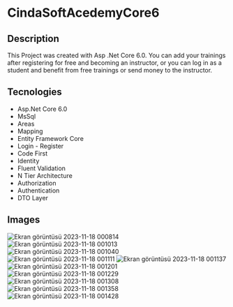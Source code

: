 # CindaSoftAcedemyCore6


## Description <br/>
This Project was created with Asp .Net Core 6.0.
You can add your trainings after registering for free and becoming an instructor, 
or you can log in as a student and benefit from free trainings or send money to the instructor.

## Tecnologies <br/>
+ Asp.Net Core 6.0<br/>
+ MsSql<br/>
+ Areas<br/>
+ Mapping<br/>
+ Entity Framework Core<br/>
+ Login - Register<br/>
+ Code First<br/>
+ Identity<br/>
+ Fluent Validation<br/>
+ N Tier Architecture<br/>
+ Authorization<br/>
+ Authentication<br/>
+ DTO Layer

## Images <br/>
![Ekran görüntüsü 2023-11-18 000814](https://github.com/Tunc4532/CindaSoftAcedemyCore6/assets/121084967/8e23c6f4-6850-4b68-8ed6-d0863e5cd6d0)
![Ekran görüntüsü 2023-11-18 001013](https://github.com/Tunc4532/CindaSoftAcedemyCore6/assets/121084967/ac4fd6d1-e1c9-48f5-b22a-0838f74365ea)
![Ekran görüntüsü 2023-11-18 001040](https://github.com/Tunc4532/CindaSoftAcedemyCore6/assets/121084967/9a360764-a593-48b7-98f1-e4242d5c27f6)
![Ekran görüntüsü 2023-11-18 001111](https://github.com/Tunc4532/CindaSoftAcedemyCore6/assets/121084967/fff604ef-681b-4470-9b6e-0751e5bc1649)
![Ekran görüntüsü 2023-11-18 001137](https://github.com/Tunc4532/CindaSoftAcedemyCore6/assets/121084967/8c319eaf-a2a1-4fbf-bb40-095339bc9774)
![Ekran görüntüsü 2023-11-18 001201](https://github.com/Tunc4532/CindaSoftAcedemyCore6/assets/121084967/f21f5a2c-104e-49ef-ae9f-200b7480b6b4)
![Ekran görüntüsü 2023-11-18 001229](https://github.com/Tunc4532/CindaSoftAcedemyCore6/assets/121084967/029cc6f7-d777-495f-aa96-9783db0bcc78)
![Ekran görüntüsü 2023-11-18 001308](https://github.com/Tunc4532/CindaSoftAcedemyCore6/assets/121084967/7cf00239-f49f-486d-9252-a0a73503a353)
![Ekran görüntüsü 2023-11-18 001358](https://github.com/Tunc4532/CindaSoftAcedemyCore6/assets/121084967/5d7b9cd1-9502-4ac6-8ec4-077d33963373)
![Ekran görüntüsü 2023-11-18 001428](https://github.com/Tunc4532/CindaSoftAcedemyCore6/assets/121084967/dfe36c3c-25fc-4804-a888-3048499b0bc4)











